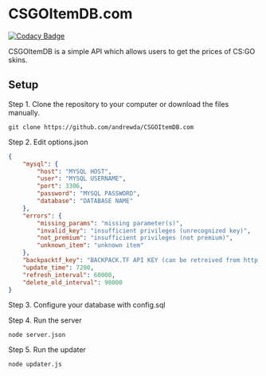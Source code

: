 # CSGOItemDB.com
[![Codacy Badge](https://api.codacy.com/project/badge/3740b21ca3744edb80a376a9a0596ffa)](https://www.codacy.com/app/dassonville-andrew/CSGOItemDB-com)

CSGOItemDB is a simple API which allows users to get the prices of CS:GO skins.

## Setup

Step 1. Clone the repository to your computer or download the files manually.

```
git clone https://github.com/andrewda/CSGOItemDB.com
```

Step 2. Edit options.json

```JSON
{
    "mysql": {
        "host": "MYSQL HOST",
        "user": "MYSQL USERNAME",
        "port": 3306,
        "password": "MYSQL PASSWORD",
        "database": "DATABASE NAME"
    },
    "errors": {
        "missing_params": "missing parameter(s)",
        "invalid_key": "insufficient privileges (unrecognized key)",
        "not_premium": "insufficient privileges (not premium)",
        "unknown_item": "unknown item"
    },
    "backpacktf_key": "BACKPACK.TF API KEY (can be retreived from http://backpack.tf/api)",
    "update_time": 7200,
    "refresh_interval": 60000,
    "delete_old_interval": 90000
}
```

Step 3. Configure your database with config.sql

Step 4. Run the server

```
node server.json
```

Step 5. Run the updater

```
node updater.js
```
